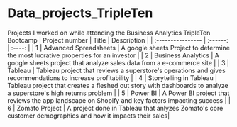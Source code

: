 # Data_projects_TripleTen
Projects I worked on while attending the Business Analytics TripleTen Bootcamp
| Project number    | Title | Description |
| :---------------- | :------: | :----: |
| 1 | Advanced Spreadsheets | A google sheets Project to determine the most lucrative properties for an investor |
| 2 | Business Analytics | A google sheets project that analyze sales data from a e-commerce site   |
| 3 | Tableau | Tableau project that reviews a superstore's operations and gives recommendations to increase profitability |
| 4 | Storytelling in Tableau | Tableau project that creates a fleshed out story with dashboards to analyze a superstore's high returns problem   |
| 5 | Power BI | A Power BI project that reviews the app landscape on Shopify and key factors impacting success |
| 6 | Zomato Project | A project done in Tableau that anlyzes Zomato's core customer demographics and how it impacts their sales|

